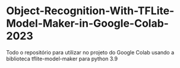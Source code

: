 # Object-Recognition-With-TFLite-Model-Maker-in-Google-Colab-2023
Todo o repositório para utilizar no projeto do Google Colab usando a biblioteca tflite-model-maker para python 3.9
